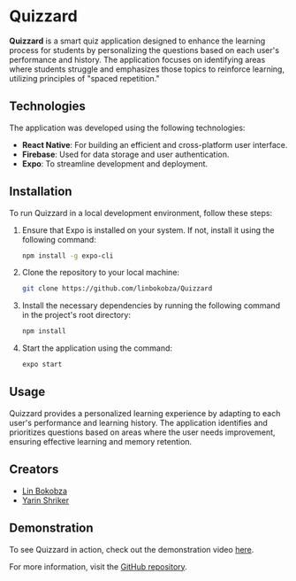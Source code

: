 # Quizzard

**Quizzard** is a smart quiz application designed to enhance the learning process for students by personalizing the questions based on each user's performance and history. The application focuses on identifying areas where students struggle and emphasizes those topics to reinforce learning, utilizing principles of "spaced repetition."

## Technologies

The application was developed using the following technologies:

- **React Native**: For building an efficient and cross-platform user interface.
- **Firebase**: Used for data storage and user authentication.
- **Expo**: To streamline development and deployment.

## Installation

To run Quizzard in a local development environment, follow these steps:

1. Ensure that Expo is installed on your system. If not, install it using the following command:
    ```bash
    npm install -g expo-cli
    ```

2. Clone the repository to your local machine:

    ```bash
    git clone https://github.com/linbokobza/Quizzard
    ```

3. Install the necessary dependencies by running the following command in the project's root directory:

    ```bash
    npm install
    ```

4. Start the application using the command:

    ```bash
    expo start
    ```

## Usage

Quizzard provides a personalized learning experience by adapting to each user's performance and learning history. The application identifies and prioritizes questions based on areas where the user needs improvement, ensuring effective learning and memory retention.

## Creators

- [Lin Bokobza](https://www.linkedin.com/in/lin-bokobza-2ba992189/)
- [Yarin Shriker](https://www.linkedin.com/in/yarin-shriker-40b104228/)

## Demonstration

To see Quizzard in action, check out the demonstration video [here](#).

For more information, visit the [GitHub repository](https://github.com/linbokobza/Quizzard).
